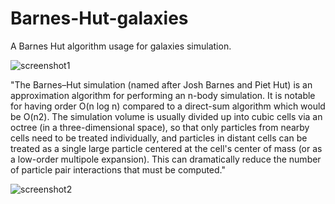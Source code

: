 # Barnes-Hut-galaxies

A Barnes Hut algorithm usage for galaxies simulation.

![screenshot1](https://user-images.githubusercontent.com/94078957/161432908-9eafd384-d2e9-4231-b5f6-3aec71d7e977.png)

"The Barnes–Hut simulation (named after Josh Barnes and Piet Hut) is an approximation algorithm for performing an n-body simulation. It is notable for having order O(n log n) compared to a direct-sum algorithm which would be O(n2). The simulation volume is usually divided up into cubic cells via an octree (in a three-dimensional space), so that only particles from nearby cells need to be treated individually, and particles in distant cells can be treated as a single large particle centered at the cell's center of mass (or as a low-order multipole expansion). This can dramatically reduce the number of particle pair interactions that must be computed."

![screenshot2](https://user-images.githubusercontent.com/94078957/161432909-4a798939-1b0b-42ac-84a6-7934db163edf.png)
